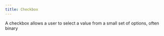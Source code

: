 ```yaml
---
title: Checkbox
---
```


A checkbox allows a user to select a value from a small set of options, often binary